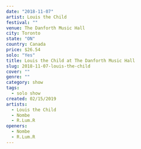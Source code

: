 ```yaml
---
date: "2018-11-07"
artist: Louis the Child
festival: ""
venue: The Danforth Music Hall
city: Toronto
state: "ON"
country: Canada
price: $26.54
solo: "Yes"
title: Louis the Child at The Danforth Music Hall
slug: 2018-11-07-louis-the-child
cover: ""
genre: ""
category: show
tags:
  - solo show
created: 02/15/2019
artists:
  - Louis the Child
  - Nombe
  - R.Lum.R
openers:
  - Nombe
  - R.Lum.R
---
```

